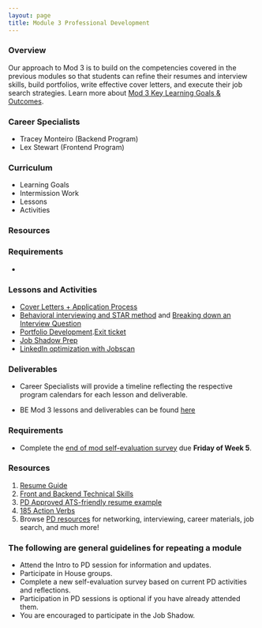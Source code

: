```yaml
---
layout: page
title: Module 3 Professional Development
---
```


### Overview
Our approach to Mod 3 is to build on the competencies covered in the previous modules so that students can refine their resumes and interview skills, build portfolios, write effective cover letters, and execute their job search strategies. Learn more about [Mod 3 Key Learning Goals & Outcomes](https://careerdev.turing.edu/module_three/mod3_learning_goals). 

### Career Specialists
* Tracey Monteiro (Backend Program)
* Lex Stewart (Frontend Program)


### Curriculum
* Learning Goals
* Intermission Work
* Lessons
* Activities

### Resources 



### Requirements
* 

### Lessons and Activities

* [Cover Letters + Application Process](https://careerdev.turing.edu/module_three/week_3_coverletter) 
* [Behavioral interviewing and STAR method](https://careerdev.turing.edu/module_three/mod3_week5) and [Breaking down an Interview Question](https://frontend.turing.edu/lessons/module-3/interpreting-interviews.html)
* [Portfolio Development](https://drive.google.com/file/d/1NqHrdkr0B5wEvEaH9Z8dJK56TcSJoV_t/view).[Exit ticket](                                            https://docs.google.com/forms/d/e/1FAIpQLSe76hN7AWta1X4Xch-xdhUbdhm3l-peKQTwqgp4L5EJy5E8og/viewform)
* [Job Shadow Prep](/module_three/job_shadow_overview)
* [LinkedIn optimization with Jobscan](https://www.jobscan.co/video-linkedin-optimization)

### Deliverables

* Career Specialists will provide a timeline reflecting the respective program calendars for each lesson and deliverable.

* BE Mod 3 lessons and deliverables can be found [here](https://turingschool.notion.site/Module-3-Professional-Development-fce9c02a87944a7f9b7efbf37d1b812f)

### Requirements

* Complete the [end of mod self-evaluation survey](https://airtable.com/shrBZWvdZfHSeey57) due **Friday of Week 5**.


### Resources 

1. [Resume Guide](https://docs.google.com/document/d/1ll53JV8Jt5eveSjdvklUUNQfuYCzHV15TcoOzzk1iDY/edit)
2. [Front and Backend Technical Skills](https://docs.google.com/document/d/1Q-ZSAlXadWmYK48UyO7W3O9zHFQxhnLAWh7wKVdV48o/edit#heading=h.qtpn4l7md817)   
3. [PD Approved ATS-friendly resume example](https://docs.google.com/document/d/1ylVW3d_uHjAwSGkK4WJlbJuU_22BPSK75dn2rRDnm-g/edit) 
4. [185 Action Verbs ](https://www.themuse.com/advice/185-powerful-verbs-that-will-make-your-resume-awesome) 
5. Browse [PD resources](https://careerdev.turing.edu/resources/) for networking, interviewing, career materials, job search, and much more! 

### The following are general guidelines for repeating a module
   * Attend the Intro to PD session for information and updates.
   * Participate in House groups.
   * Complete a new self-evaluation survey based on current PD activities and reflections.
   * Participation in PD sessions is optional if you have already attended them.
   * You are encouraged to participate in the Job Shadow.
